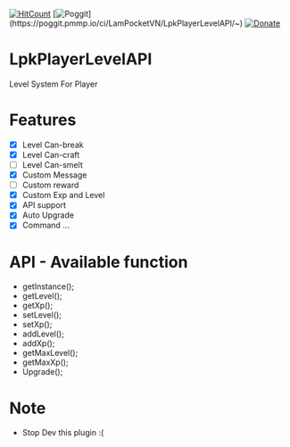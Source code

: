 [![HitCount](http://hits.dwyl.io/LamPocketVN/LpkPlayerLevelAPI.svg)](http://hits.dwyl.io/LamPocketVN/LpkPlayerLevelAPI)
[![Poggit](https://poggit.pmmp.io/ci.shield/LamPocketVN/LpkPlayerLevelAPI/~)](https://poggit.pmmp.io/ci/LamPocketVN/LpkPlayerLevelAPI/~)
[![Donate](https://img.shields.io/badge/donate-PayPal-yellow.svg?style=flat-square)](https://www.paypal.me/LamPkVN)
# LpkPlayerLevelAPI
Level System For Player
# Features
- [X] Level Can-break
- [X] Level Can-craft
- [ ] Level Can-smelt
- [X] Custom Message
- [ ] Custom reward
- [X] Custom Exp and Level
- [X] API support
- [X] Auto Upgrade
- [X] Command ...
# API - Available function
* getInstance();
* getLevel();
* getXp();
* setLevel();
* setXp();
* addLevel();
* addXp();
* getMaxLevel();
* getMaxXp();
* Upgrade();
# Note
* Stop Dev this plugin :(

